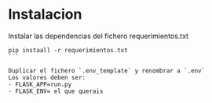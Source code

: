 # Instalacion


Instalar las dependencias del fichero requerimientos.txt
```
pip instaall -r requerimientos.txt
´´´

Duplicar el fichero `.env_template` y renombrar a `.env`
Los valores deben ser:
- FLASK_APP=run.py
- FLASK_ENV= el que querais